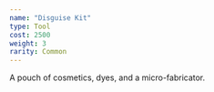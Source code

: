 ```yaml
---
name: "Disguise Kit"
type: Tool
cost: 2500
weight: 3
rarity: Common
---
```


A pouch of cosmetics, dyes, and a micro-fabricator.
